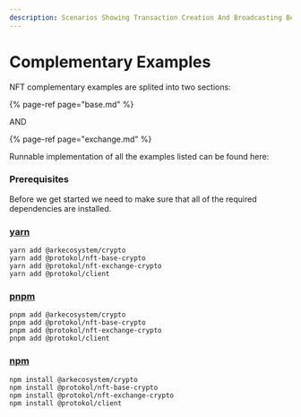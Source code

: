 ```yaml
---
description: Scenarios Showing Transaction Creation And Broadcasting Best Practices
---
```


# Complementary Examples

NFT complementary examples are splited into two sections:

{% page-ref page="base.md" %}

AND

{% page-ref page="exchange.md" %}



Runnable implementation of all the examples listed can be found here:







### Prerequisites

Before we get started we need to make sure that all of the required dependencies are installed.

### [yarn](https://classic.yarnpkg.com/lang/en/)

```text
yarn add @arkecosystem/crypto
yarn add @protokol/nft-base-crypto
yarn add @protokol/nft-exchange-crypto
yarn add @protokol/client
```

### [pnpm](https://pnpm.js.org/)

```text
pnpm add @arkecosystem/crypto
pnpm add @protokol/nft-base-crypto
pnpm add @protokol/nft-exchange-crypto
pnpm add @protokol/client
```

### [npm](https://www.npmjs.com/)

```text
npm install @arkecosystem/crypto
npm install @protokol/nft-base-crypto
npm install @protokol/nft-exchange-crypto
npm install @protokol/client
```

